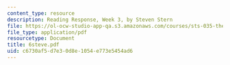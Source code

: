 ```yaml
---
content_type: resource
description: Reading Response, Week 3, by Steven Stern
file: https://ol-ocw-studio-app-qa.s3.amazonaws.com/courses/sts-035-the-history-of-computing-spring-2004/c6730af5d7e30d8e1054e773e5454ad6_6steve.pdf
file_type: application/pdf
resourcetype: Document
title: 6steve.pdf
uid: c6730af5-d7e3-0d8e-1054-e773e5454ad6
---
```

